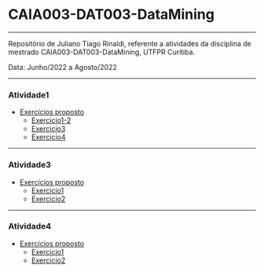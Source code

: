 # CAIA003-DAT003-DataMining
___
Repositório de Juliano Tiago Rinaldi, referente a atividades da disciplina de mestrado CAIA003-DAT003-DataMining, UTFPR Curitiba.

Data: Junho/2022 a Agosto/2022
___
### Atividade1
 - [Exercícios proposto](Atividade1/exercicio1-coleta.pdf)
    - [Exercicio1-2](Atividade1/Exercicio1-2/Exercício_1[Twitter][Juliano_Rinaldi_CAIA003_DAT003].ipynb)
    - [Exercicio3](Atividade1/Exercicio3/Exercício_1[ExtractViews][Juliano_Rinaldi_CAIA003_DAT003].ipynb)
    - [Exercicio4](Atividade1/Exercicio4/readme.md)
___
### Atividade3
 - [Exercícios proposto](Atividade3/exercício3-árvores-e-regras-de-classificação.pdf)
    - [Exercicio1](Atividade3/Exercicio1/readme.md)
    - [Exercicio2](Atividade3/Exercicio2/readme.md)
___
### Atividade4
 - [Exercícios proposto](Atividade4/exercicio4.pdf)
    - [Exercicio1](Atividade4/Exercicio1/readme.md)
    - [Exercicio2](Atividade4/Exercicio2/readme.md)